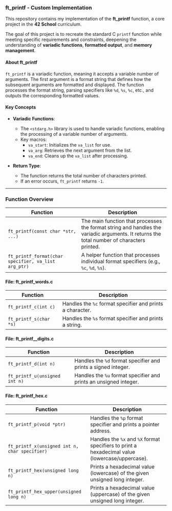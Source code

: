 ### **ft_printf** - Custom Implementation

This repository contains my implementation of the **ft_printf** function, 
a core project in the **42 School** curriculum. 

The goal of this project is to recreate the standard C `printf` function 
while meeting specific requirements and constraints, 
deepening the understanding of **variadic functions**, **formatted output**, 
and **memory management**.

#### **About ft_printf**

`ft_printf` is a variadic function, meaning it accepts a variable number of arguments. 
The first argument is a format string that defines how the subsequent arguments are formatted and displayed. 
The function processes the format string, parsing specifiers like `%d`, `%s`, `%c`, etc., and outputs the corresponding formatted values.

#### **Key Concepts**

- **Variadic Functions**: 
  - The `<stdarg.h>` library is used to handle variadic functions, enabling the processing of a variable number of arguments.
  - Key macros:
    - `va_start`: Initializes the `va_list` for use.
    - `va_arg`: Retrieves the next argument from the list.
    - `va_end`: Cleans up the `va_list` after processing.

- **Return Type**: 
  - The function returns the total number of characters printed.
  - If an error occurs, `ft_printf` returns `-1`.

---

### **Function Overview**

| **Function** | **Description** |
|--------------|-----------------|
| `ft_printf(const char *str, ...)` | The main function that processes the format string and handles the variadic arguments. It returns the total number of characters printed. |
| `ft_printf_format(char specifier, va_list arg_ptr)` | A helper function that processes individual format specifiers (e.g., `%c`, `%d`, `%s`). |

#### **File: ft_printf_words.c**

| **Function** | **Description** |
|--------------|-----------------|
| `ft_printf_c(int c)` | Handles the `%c` format specifier and prints a character. |
| `ft_printf_s(char *s)` | Handles the `%s` format specifier and prints a string. |

#### **File: ft_printf__digits.c**

| **Function** | **Description** |
|--------------|-----------------|
| `ft_printf_d(int n)` | Handles the `%d` format specifier and prints a signed integer. |
| `ft_printf_u(unsigned int n)` | Handles the `%u` format specifier and prints an unsigned integer. |

#### **File: ft_printf_hex.c**

| **Function** | **Description** |
|--------------|-----------------|
| `ft_printf_p(void *ptr)` | Handles the `%p` format specifier and prints a pointer address. |
| `ft_printf_x(unsigned int n, char specifier)` | Handles the `%x` and `%X` format specifiers to print a hexadecimal value (lowercase/uppercase). |
| `ft_printf_hex(unsigned long n)` | Prints a hexadecimal value (lowercase) of the given unsigned long integer. |
| `ft_printf_hex_upper(unsigned long n)` | Prints a hexadecimal value (uppercase) of the given unsigned long integer. |
